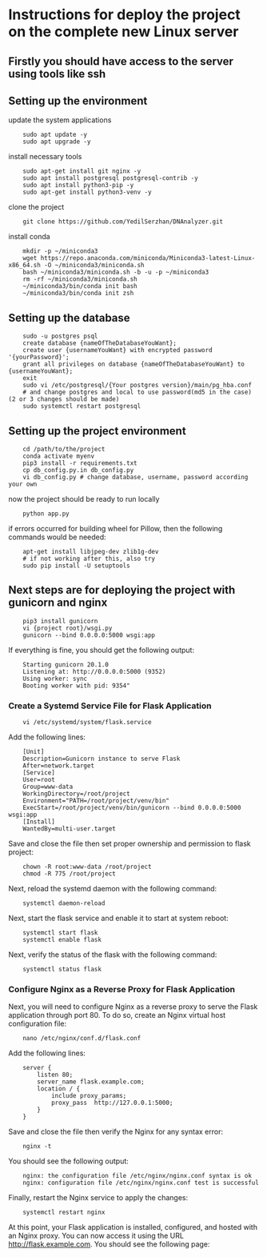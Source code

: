 # Instructions for deploy the project on the complete new Linux server
## Firstly you should have access to the server using tools like ssh
## Setting up the environment
update the system applications
```
    sudo apt update -y
    sudo apt upgrade -y
```

install necessary tools
```
    sudo apt-get install git nginx -y
    sudo apt install postgresql postgresql-contrib -y
    sudo apt install python3-pip -y
    sudo apt-get install python3-venv -y
```

clone the project
```
    git clone https://github.com/YedilSerzhan/DNAnalyzer.git
```

install conda
```
    mkdir -p ~/miniconda3
    wget https://repo.anaconda.com/miniconda/Miniconda3-latest-Linux-x86_64.sh -O ~/miniconda3/miniconda.sh
    bash ~/miniconda3/miniconda.sh -b -u -p ~/miniconda3
    rm -rf ~/miniconda3/miniconda.sh
    ~/miniconda3/bin/conda init bash
    ~/miniconda3/bin/conda init zsh
```
## Setting up the database
```
    sudo -u postgres psql
    create database {nameOfTheDatabaseYouWant};
    create user {usernameYouWant} with encrypted password '{yourPassword}';
    grant all privileges on database {nameOfTheDatabaseYouWant} to {usernameYouWant};
    exit
    sudo vi /etc/postgresql/{Your postgres version}/main/pg_hba.conf
    # and change postgres and local to use password(md5 in the case) (2 or 3 changes should be made)
    sudo systemctl restart postgresql
```

## Setting up the project environment
```
    cd /path/to/the/project
    conda activate myenv
    pip3 install -r requirements.txt
    cp db_config.py.in db_config.py
    vi db_config.py # change database, username, password according your own
```

now the project should be ready to run locally
```
    python app.py
```

if errors occurred for building wheel for Pillow, then the following commands would be needed:
```
    apt-get install libjpeg-dev zlib1g-dev
    # if not working after this, also try
    sudo pip install -U setuptools
```

## Next steps are for deploying the project with gunicorn and nginx
```
    pip3 install gunicorn
    vi {project root}/wsgi.py
    gunicorn --bind 0.0.0.0:5000 wsgi:app
```

If everything is fine, you should get the following output:
```
    Starting gunicorn 20.1.0
    Listening at: http://0.0.0.0:5000 (9352)
    Using worker: sync
    Booting worker with pid: 9354"
```




### Create a Systemd Service File for Flask Application
```
    vi /etc/systemd/system/flask.service
```
Add the following lines:
```
    [Unit]
    Description=Gunicorn instance to serve Flask
    After=network.target
    [Service]
    User=root
    Group=www-data
    WorkingDirectory=/root/project
    Environment="PATH=/root/project/venv/bin"
    ExecStart=/root/project/venv/bin/gunicorn --bind 0.0.0.0:5000 wsgi:app
    [Install]
    WantedBy=multi-user.target
```
Save and close the file then set proper ownership and permission to flask project:

```
    chown -R root:www-data /root/project
    chmod -R 775 /root/project
```
Next, reload the systemd daemon with the following command:
```
    systemctl daemon-reload
```
Next, start the flask service and enable it to start at system reboot:

```
    systemctl start flask
    systemctl enable flask
```
Next, verify the status of the flask with the following command:

```
    systemctl status flask
```

### Configure Nginx as a Reverse Proxy for Flask Application

Next, you will need to configure Nginx as a reverse proxy to serve the Flask application through port 80. To do so, create an Nginx virtual host configuration file:
```
    nano /etc/nginx/conf.d/flask.conf
```

Add the following lines:
```
    server {
        listen 80;
        server_name flask.example.com;
        location / {
            include proxy_params;
            proxy_pass  http://127.0.0.1:5000;
        }
    }
```

Save and close the file then verify the Nginx for any syntax error:
```
    nginx -t
```
You should see the following output:
```
    nginx: the configuration file /etc/nginx/nginx.conf syntax is ok
    nginx: configuration file /etc/nginx/nginx.conf test is successful
```
Finally, restart the Nginx service to apply the changes:

```
    systemctl restart nginx
```
At this point, your Flask application is installed, configured, and hosted with an Nginx proxy. You can now access it using the URL http://flask.example.com. You should see the following page: